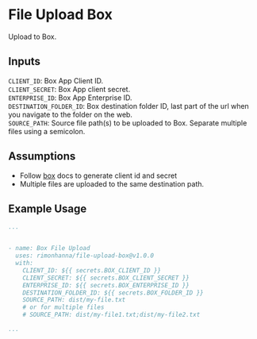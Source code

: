 # File Upload Box

Upload to Box.

## Inputs

`CLIENT_ID`: Box App Client ID.<br>
`CLIENT_SECRET`: Box App client secret.<br>
`ENTERPRISE_ID`: Box App Enterprise ID.<br>
`DESTINATION_FOLDER_ID`: Box destination folder ID, last part of the url when you navigate to the folder on the web.<br>
`SOURCE_PATH`: Source file path(s) to be uploaded to Box. Separate multiple files using a semicolon.<br>

## Assumptions

- Follow [box](https://developer.box.com/guides/authentication/client-credentials/client-credentials-setup/) docs to generate client id and secret
- Multiple files are uploaded to the same destination path.

## Example Usage

```yaml
...


- name: Box File Upload
  uses: rimonhanna/file-upload-box@v1.0.0
  with:
    CLIENT_ID: ${{ secrets.BOX_CLIENT_ID }}
    CLIENT_SECRET: ${{ secrets.BOX_CLIENT_SECRET }}
    ENTERPRISE_ID: ${{ secrets.BOX_ENTERPRISE_ID }}
    DESTINATION_FOLDER_ID: ${{ secrets.BOX_FOLDER_ID }}
    SOURCE_PATH: dist/my-file.txt
    # or for multiple files
    # SOURCE_PATH: dist/my-file1.txt;dist/my-file2.txt

...
```